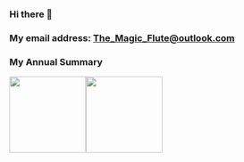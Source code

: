 ### Hi there 👋

### My email address: The_Magic_Flute@outlook.com

### My Annual Summary

<img align="" height="137px" src="https://github-readme-stats.vercel.app/api?username=TheMagicFlute&hide_title=true&hide_border=true&show_icons=true&include_all_commits=true&line_height=21&bg_color=0,EC6C6C,FFD479,FFFC79,73FA79&theme=graywhite&locale=en" /><img align="" height="137px" src="https://github-readme-stats.vercel.app/api/top-langs/?username=TheMagicFlute&hide_title=true&hide_border=true&layout=compact&bg_color=0,73FA79,73FDFF,D783FF&theme=graywhite&locale=en" />

<!--
**TheMagicFlute/TheMagicFlute** is a ✨ _special_ ✨ repository because its `README.md` (this file) appears on your GitHub profile.

Here are some ideas to get you started:

- 🔭 I’m currently working on ...
- 🌱 I’m currently learning ...
- 👯 I’m looking to collaborate on ...
- 🤔 I’m looking for help with ...
- 💬 Ask me about ...
- 📫 How to reach me: ...
- 😄 Pronouns: ...
- ⚡ Fun fact: ...
-->
